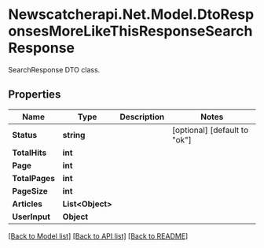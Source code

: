# Newscatcherapi.Net.Model.DtoResponsesMoreLikeThisResponseSearchResponse
SearchResponse DTO class.

## Properties

Name | Type | Description | Notes
------------ | ------------- | ------------- | -------------
**Status** | **string** |  | [optional] [default to "ok"]
**TotalHits** | **int** |  | 
**Page** | **int** |  | 
**TotalPages** | **int** |  | 
**PageSize** | **int** |  | 
**Articles** | **List&lt;Object&gt;** |  | 
**UserInput** | **Object** |  | 

[[Back to Model list]](../README.md#documentation-for-models) [[Back to API list]](../README.md#documentation-for-api-endpoints) [[Back to README]](../README.md)

